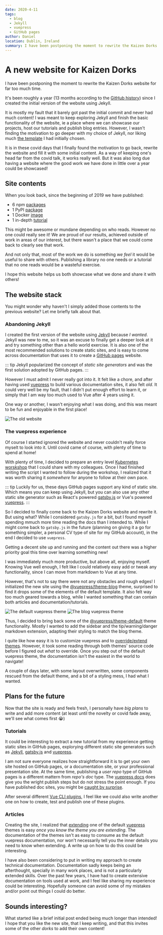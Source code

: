```yaml
---
date: 2020-4-11
tags:
  - blog
  - Jekyll
  - vuepress
  - GitHub pages
author: Daniel
location: Dublin, Ireland
summary: I have been postponing the moment to rewrite the Kaizen Dorks website for far too much time. It's been roughly a year (13 months according to the GitHub history) since I created the initial version of the website using Jekyll.
---
```


# A new website for Kaizen Dorks

I have been postponing the moment to rewrite the Kaizen Dorks website for far too much time.

It's been roughly a year (13 months according to the [GitHub history](https://github.com/kaizendorks/kaizendorks.github.io/commit/45a134dc01de75639495b02b4ce2c2f7b2ee37a0)) since I created the initial version of the website using Jekyll.

It is mostly my fault that it barely got past the initial commit and never had much content! I was meant to keep exploring Jekyll and finish the basic functionality of the website, ie a place where we can showcase our projects, host our tutorials and publish blog entries. However, I wasn't finding the motivation to go deeper with my choice of Jekyll, nor liking much [the template](https://github.com/mmistakes/minimal-mistakes) I had initially chosen.

It is in these covid days that I finally found the motivation to go back, rewrite the website and fill it with some initial content. As a way of keeping one's head far from the covid talk, it works really well. But it was also long due having a website where the good work we have done in little over a year could be showcased!

## Site contents

When you look back, since the beginning of 2019 we have published:
- 6 npm [packages](/tag/npm/)
- 1 PyPI [package](/tag/PyPI/)
- 1 Docker [image](/tag/Docker%20Hub/)
- 1 in-depth [tutorial](/tutorials/kubernetes/)

This might be awesome or mundane depending on who reads. However no one could really see it! We are proud of our results, achieved outside of work in areas of our interest, but there wasn't a place that we could come back to clearly see that work.

And not only that, most of the work we do is something _we feel_ it would be useful to share with others. Publishing a library no one needs or a tutorial that no one reads would be a wasteful exercise.

I hope this website helps us both showcase what we done and share it with others!

## The website stack

You might wonder why haven't I simply added those contents to the previous website? Let me briefly talk about that.

### Abandoning Jekyll

I created the first version of the website using [Jekyll](https://jekyllrb.com/) because _I wanted_. Jekyll was new to me, so it was an excuse to finally get a deeper look at it and try something other than a hello world exercise. It is also one of the most recommended solutions to create static sites, and is easy to come across documentation that uses it to create a [GitHub pages](https://help.github.com/en/articles/setting-up-your-github-pages-site-locally-with-jekyll) website.

::: tip
Jekyll popularized the concept of _static site generators_ and was the first solution adopted by GitHub pages.
:::

However I must admit I never really got into it. It felt like a chore, and after having used [vuepress](https://vuepress.vuejs.org/) to build various documentation sites, it also felt _old_. It could very well be my fault, that I didn't put enough effort to learn it, or simply that I am way too much used to Vue after 4 years using it.

One way or another, I wasn't enjoying what I was doing, and this was meant to be fun and enjoyable in the first place!

![The old website](./images/2020-04-11-new-website/old-website.png)

### The vuepress experience

Of course I started ignored the website and never couldn't really force myselt to look into it. Until covid came of course, with plenty of time to spend at home!

With plenty of time, I decided to prepare an entry level [Kubernetes worskshop](/tutorials/kubernetes/) that I could share with my colleagues. Once I had finished writing the script I wanted to follow during the workshop, I realized that it was worth sharing it _somewhere_ for anyone to follow at their own pace.

::: tip
Luckily for us, these days GitHub pages support any kind of static site. Which means you can keep using Jekyll, but you can also use any other static site generator such as React's powered [gatsby.js](https://www.gatsbyjs.org/) or Vue's powered [vuepress](https://vuepress.vuejs.org/).
:::

So I decided to finally come back to the Kaizen Dorks website and rewrite it. But using what? While I considered `gatsby.js` for a bit, but I found myself spending mmuch more time reading the docs than I intended to. While I might come back to `gatsby.js` in the future (planning on giving it a go for something simpler, a personal CV type of site for my GitHub account), in the end I decided to use `vuepress`.

Getting a decent site up and running and the content out there was a higher priority goal this time over learning something new!

I was immediately much more productive, but above all, enjoying myself. Knowing Vue well enough, I felt like I could relatively easy add or tweak any functionality, since I can move from markdown to Vue at any time.

However, that's not to say there were not any obstacles and rough edges! I initialized the new site using the [@vuepress/theme-blog](https://vuepress-theme-blog.ulivz.com/) theme, surprised to find it drops some of the elements of the default template. It also felt way too much geared towards a blog, while I wanted something that can contain both articles and documentation/tutorials.

![The default vuepress theme](./images/2020-04-11-new-website/vuepress-default-theme.png)
![The blog vuepress theme](./images/2020-04-11-new-website/vuepress-blog-theme.png)

Thus, I decided to bring back some of the [@vuepress/theme-default](https://github.com/vuejs/vuepress/tree/master/packages/%40vuepress/theme-default) theme functionality. Mostly I wanted to add the sidebar and the tip/warning/danger markdown extension, adapting their styling to match the blog theme.

I quite like how easy it is to customize vuepress and to [override/extend themes](https://vuepress.vuejs.org/theme/inheritance.html#motivation). However, it took some reading through both themes' source code before I figured out _what_ to override. Once you step out of the default vuepress theme, the documentation isn't the easiest in the world to navigate!

A couple of days later, with some layout overwritten, some components rescued from the default theme, and a bit of a styling mess, I had what I wanted.

## Plans for the future

Now that the site is ready and feels fresh, I personally have _big plans_ to write and add more content (at least until the novelty or covid fade away, we'll see what comes first 😭)

### Tutorials

It could be interesting to extract a new tutorial from my experience getting static sites in GitHub pages, explorying different static site generators such as [Jekyll](https://jekyllrb.com/), [gatsby.js](https://www.gatsbyjs.org/) and [vuepress](https://vuepress.vuejs.org/).

I am not sure everyone realizes how straightforward it is to get your own site hosted on GitHub pages, or a documentation site, or your professional presentation site. At the same time, publishing a _user repo_ type of GitHub pages is a different mattern from _repo's doc_ type. The [vuepress docs](https://vuepress.vuejs.org/guide/deploy.html#github-pages) does give you the wright publish steps but do not stress the point enough. If you have published doc sites, you might be [caught by surprise](https://dev.to/javascripterika/deploy-a-react-app-as-a-github-user-page-with-yarn-3fka).

After several different [Vue CLI plugins](/tag/Vue%20CLI/), I feel like we could also write another one on how to create, test and publish one of these plugins.

### Articles

Creating the site, I realized that [extending](https://vuepress.vuejs.org/theme/inheritance.html#motivation) one of the default [vuepress](https://vuepress.vuejs.org/) themes is easy _once you know the theme you are extending_. The documentation of the themes isn't as easy to consume as the default vuepress documentation, nor won't necessarily tell you the inner details you need to know when extending. A write up on how to do this could be interesting.

I have also been considering to put in writing my approach to create technical documentation. Documentation sadly keeps being an afterthought, specially in many work places, and is not a particularly extended skills. Over the past few years, I have had to create extensive documentation on tools used at work, and I feel like sharing my experience could be interesting. Hopefully someone can avoid some of my mistakes and/or point out things I could do better.

## Sounds interesting?

What started like a brief initial post ended being much longer than intended! I hope that you like the new site, that I keep writing, and that this invites some of the other _dorks_ to add their own content!

